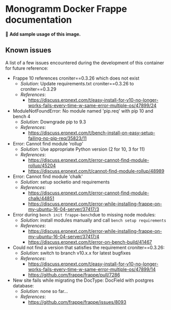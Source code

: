 # Monogramm Docker Frappe documentation

:construction: **Add sample usage of this image.**


## Known issues

A list of a few issues encountered during the development of this container for future reference:
* Frappe 10 references croniter==0.3.26 which does not exist
    * _Solution_: Update requirements.txt croniter==0.3.26 to croniter==0.3.29
    * _References_:
        * https://discuss.erpnext.com/t/easy-install-for-v10-no-longer-works-fails-every-time-w-same-error-multiple-os/47899/24
* ModuleNotFoundError: No module named 'pip.req' with pip 10 and bench 4
    * _Solution_: Downgrade pip to 9.3
    * _References_:
        * https://discuss.erpnext.com/t/bench-install-on-easy-setup-failing-no-pip-req/35823/11
* Error: Cannot find module 'rollup'
    * _Solution_: Use appropriate Python version (2 for 10, 3 for 11)
    * _References_:
        * https://discuss.erpnext.com/t/error-cannot-find-module-rollup/45204
        * https://discuss.erpnext.com/t/cannot-find-module-rollup/48989
* Error: Cannot find module 'chalk'
    * _Solution_: setup socketio and requirements
    * _References_:
        * https://discuss.erpnext.com/t/error-cannot-find-module-chalk/44851
        * https://discuss.erpnext.com/t/error-while-installing-frappe-on-my-ubuntu-16-04-server/37417/3
* Error during `bench init frappe-bench`due to missing node modules:
    * _Solution_: install modules manually and call `bench setup requirements`
    * _References_:
        * https://discuss.erpnext.com/t/error-while-installing-frappe-on-my-ubuntu-16-04-server/37417/4
        * https://discuss.erpnext.com/t/error-on-bench-build/41467
* Could not find a version that satisfies the requirement croniter==0.3.26:
    * _Solution_: switch to branch v10.x.x for latest bugfixes
    * _References_:
        * https://discuss.erpnext.com/t/easy-install-for-v10-no-longer-works-fails-every-time-w-same-error-multiple-os/47899/14
        * https://github.com/frappe/frappe/pull/7286
* New site fails while migrating the DocType: DocField with postgres database:
    * _Solution_: none so far...
    * _References_:
        * https://github.com/frappe/frappe/issues/8093
